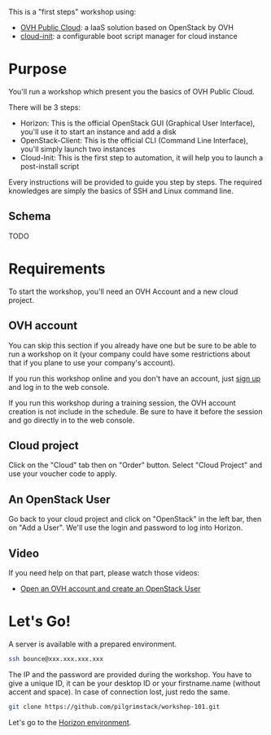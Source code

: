 This is a "first steps" workshop using:
* [OVH Public Cloud](http://www.ovh.com/cloud): a IaaS solution based on OpenStack by OVH
* [cloud-init](https://cloudinit.readthedocs.io/en/latest/): a configurable boot script manager for cloud instance

# Purpose

You'll run a workshop which present you the basics of OVH Public Cloud.

There will be 3 steps:
 * Horizon: This is the official OpenStack GUI (Graphical User Interface), you'll use it to start an instance and add a disk
 * OpenStack-Client: This is the official CLI (Command Line Interface), you'll simply launch two instances
 * Cloud-Init: This is the first step to automation, it will help you to launch a post-install script

Every instructions will be provided to guide you step by steps. The required knowledges are simply the basics of SSH and Linux command line.

## Schema

TODO

# Requirements

To start the workshop, you'll need an OVH Account and a new cloud project.

## OVH account

You can skip this section if you already have one but be sure to be able to run a workshop on it (your company could have some restrictions about that if you plane to use your company's account).

If you run this workshop online and you don't have an account, just [sign up](https://www.ovh.com/fr/support/new_nic.xml) and log in to the web console.

If you run this workshop during a training session, the OVH account creation is not include in the schedule. Be sure to have it before the session and go directly in to the web console.

## Cloud project

Click on the "Cloud" tab then on "Order" button. Select "Cloud Project" and use your voucher code to apply.

## An OpenStack User

Go back to your cloud project and click on "OpenStack" in the left bar, then on "Add a User". We'll use the login and password to log into Horizon.

## Video

If you need help on that part, please watch those videos:

 * [Open an OVH account and create an OpenStack User](https://www.youtube.com/watch?v=BIMb0iR1YhY)

# Let's Go!

A server is available with a prepared environment.

```bash
ssh bounce@xxx.xxx.xxx.xxx
```

The IP and the password are provided during the workshop. You have to give a unique ID, it can be your desktop ID or your firstname.name (without accent and space). In case of connection lost, just redo the same.

```bash
git clone https://github.com/pilgrimstack/workshop-101.git
```

Let's go to the [Horizon environment](./0.horizon).
